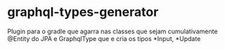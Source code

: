 # graphql-types-generator
Plugin para o gradle que agarra nas classes que sejam cumulativamente @Entity do JPA e GraphqlType que e cria os tipos *Input, *Update
